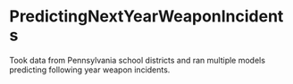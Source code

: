 # PredictingNextYearWeaponIncidents
Took data from Pennsylvania school districts and ran multiple models predicting following year weapon incidents.
